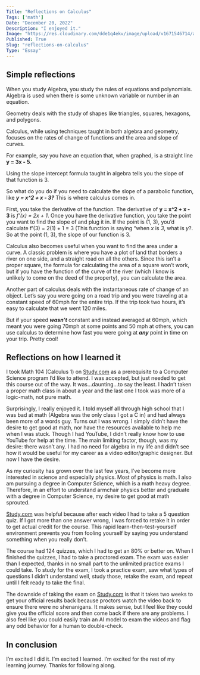 ```yaml
---
Title: "Reflections on Calculus"
Tags: ['math']
Date: "December 20, 2022"
Description: "I enjoyed it."
Image: "https://res.cloudinary.com/dde1q4ekv/image/upload/v1671546714/asset-v1_HarvardX_CalcAPL1x_2T2017_type_asset_block_TITLE-Calculus-Applied-2120x1192-NO-SPOTLIGHT_2_gun82e.png"
Published: True
Slug: "reflections-on-calculus"
Type: "Essay"
---
```


## Simple reflections

When you study Algebra, you study the rules of equations and polynomials. Algebra is used when there is some unknown variable or number in an equation.

Geometry deals with the study of shapes like triangles, squares, hexagons, and polygons. 

Calculus, while using techniques taught in both algebra and geometry, focuses on the rates of change of functions and the area and slope of curves.

For example, say you have an equation that, when graphed, is a straight line **************y = 3x - 5.**************

Using the slope intercept formula taught in algebra tells you the slope of that function is 3.

So what do you do if you need to calculate the slope of a parabolic function, like  *******y = x^2 + x - 3?******* This is where calculus comes in.

First, you take the derivative of the function. The derivative of ****************y = x^2 + x - 3**************** is *f’(x)* *= 2x + 1*. Once you have the derivative function, you take the point you want to find the slope of and plug it in. If the point is (1, 3), you’d calculate f’(3) = 2(1) + 1 = 3 (This function is saying “when *x* is *3*, what is *y*?. So at the point (1, 3), the slope of our function is 3. 

Calculus also becomes useful when you want to find the area under a curve. A classic problem is where you have a plot of land that borders a river on one side, and a straight road on all the others. Since this isn’t a proper square, the formula for calculating the area of a square won’t work, but if you have the function of the curve of the river (which I know is unlikely to come on the deed of the property), you can calculate the area.

Another part of calculus deals with the instantaneous rate of change of an object. Let’s say you were going on a road trip and you were traveling at a constant speed of 60mph for the entire trip. If the trip took two hours, it’s easy to calculate that we went 120 miles.

But if your speed *******wasn’t******* constant and instead averaged at 60mph, which meant you were going 70mph at some points and 50 mph at others, you can use calculus to determine how fast you were going at ***any*** point in time on your trip. Pretty cool!

## Reflections on how I learned it

I took Math 104 (Calculus 1) on [Study.com](http://Study.com) as a prerequisite to a Computer Science program I’d like to attend. I was accepted, but just needed to get this course out of the way. It was…daunting…to say the least. I hadn’t taken a proper math class in about a year and the last one I took was more of a logic-math, not pure math.

Surprisingly, I really enjoyed it. I told myself all through high school that I was bad at math (Algebra was the only class I got a C in) and had always been more of a words guy. Turns out I was wrong. I simply didn’t have the desire to get good at math, nor have the resources available to help me when I was stuck. Though I had YouTube, I didn’t really know how to use YouTube for help at the time. The main limiting factor, though, was my desire: there wasn’t any. I had no need for algebra in my life and didn’t see how it would be useful for my career as a video editor/graphic designer. But now I have the desire.

As my curiosity has grown over the last few years, I’ve become more interested in science and especially physics. Most of physics is math. I also am pursuing a degree in Computer Science, which is a math heavy degree. Therefore, in an effort to understand armchair physics better and graduate with a degree in Computer Science, my desire to get good at math sprouted.

[Study.com](http://Study.com) was helpful because after each video I had to take a 5 question quiz. If I got more than one answer wrong, I was forced to retake it in order to get actual credit for the course. This rapid learn-then-test-yourself environment prevents you from fooling yourself by saying you understand something when you really don’t.

The course had 124 quizzes, which I had to get an 80% or better on. When I finished the quizzes, I had to take a proctored exam. The exam was easier than I expected, thanks in no small part to the unlimited practice exams I could take. To study for the exam, I took a practice exam, saw what types of questions I didn’t understand well, study those, retake the exam, and repeat until I felt ready to take the final.

The downside of taking the exam on [Study.com](http://Study.com) is that it takes two weeks to get your official results back because proctors watch the video back to ensure there were no shenanigans. It makes sense, but I feel like they could give you the official score and then come back if there are any problems. I also feel like you could easily train an AI model to exam the videos and flag any odd behavior for a human to double-check.

## In conclusion

I’m excited I did it. I’m excited I learned. I’m excited for the rest of my learning journey. Thanks for following along.